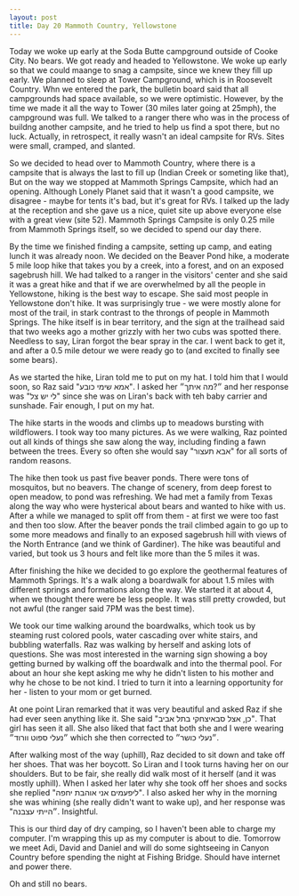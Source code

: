 ```yaml
---
layout: post
title: Day 20 Mammoth Country, Yellowstone
---
```


Today we woke up early at the Soda Butte campground outside of Cooke City. No bears. We got ready and headed to Yellowstone. We woke up early so that we could maange to snag a campsite, since we knew they fill up early. We planned to sleep at Tower Campground, which is in Roosevelt Country. Whn we entered the park, the bulletin board said that all campgrounds had space available, so we were optimistic. However, by the time we made it all the way to Tower (30 miles later going at 25mph), the campground was full. We talked to a ranger there who was in the process of buildng another campsite, and he tried to help us find a spot there, but no luck. Actually, in retrospect, it really wasn't an ideal campsite for RVs. Sites were small, cramped, and slanted. 

So we decided to head over to Mammoth Country, where there is a campsite that is always the last to fill up (Indian Creek or someting like that), But on the way we stopped at Mammoth Springs Campsite, which had an opening. Although Lonely Planet said that it wasn't a good campsite, we disagree - maybe for tents it's bad, but it's great for RVs. I talked up the lady at the reception and she gave us a nice, quiet site up above everyone else with a great view (site 52). Mammoth Springs Campsite is only 0.25 mile from Mammoth Springs itself, so we decided to spend our day there.


By the time we finished finding a campsite, setting up camp, and eating lunch it was already noon. We decided on the Beaver Pond hike, a moderate 5 mile loop hike that takes you by a creek, into a forest, and on an exposed sagebrush hill. We had talked to a ranger in the visitors' center and she said it was a great hike and that if we are overwhelmed by all the people in Yellowstone, hiking is the best way to escape. She said most people in Yellowstone don't hike. It was surprisingly true - we were mostly alone for most of the trail, in stark contrast to the throngs of people in Mammoth Springs. The hike itself is in bear territory, and the sign at the trailhead said that two weeks ago a mother grizzly with her two cubs was spotted there. Needless to say, Liran forgot the bear spray in the car. I went back to get it, and after a 0.5 mile detour we were ready go to (and excited to finally see some bears).

As we started the hike, Liran told me to put on my hat. I told him that I would soon, so Raz said "אמא שימי כובע". I asked her ״?מה איתך״ and her response was "לי יש צל" since she was on Liran's back with teh baby carrier and sunshade. Fair enough, I put on my hat.

The hike starts in the woods and climbs up to meadows bursting with wildflowers. I took way too many pictures. As we were walking, Raz pointed out all kinds of things she saw along the way, including finding a fawn between the trees. Every so often she would say "אבא תעצור" for all sorts of random reasons.

The hike then took us past five beaver ponds. There were tons of mosquitos, but no beavers. The change of scenery, from deep forest to open meadow, to pond was refreshing. We had met a family from Texas along the way who were hysterical about bears and wanted to hike with us. After a while we managed to split off from them - at first we were too fast and then too slow. After the beaver ponds the trail climbed again to go up to some more meadows and finally to an exposed sagebrush hill with views of the North Entrance (and we think of Gardiner). The hike was beautiful and varied, but took us 3 hours and felt like more than the 5 miles it was. 

After finishing the hike we decided to go explore the geothermal features of Mammoth Springs. It's a walk along a boardwalk for about 1.5 miles with different springs and formations along the way. We started it at about 4, when we thought there were be less people. It was still pretty crowded, but not awful (the ranger said 7PM was the best time). 

We took our time walking around the boardwalks, which took us by steaming rust colored pools, water cascading over white stairs, and bubbling waterfalls. Raz was walking by herself and asking lots of questions. She was most interested in the warning sign showing a boy getting burned by walking off the boardwalk and into the thermal pool. For about an hour she kept asking me why he didn't listen to his mother and why he chose to be not kind. I tried to turn it into a learning opportunity for her - listen to your mom or get burned. 

At one point Liran remarked that it was very beautiful and asked Raz if she had ever seen anything like it. She said "כן, אצל סבאיצחקי בתל אביב". That girl has seen it all. She also liked that fact that both she and I were wearing ״נעלי ספוט וורוד״ which she then corrected to ״נעלי כושר״. 

After walking most of the way (uphill), Raz decided to sit down and take off her shoes. That was her boycott. So Liran and I took turns having her on our shoulders. But to be fair, she really did walk most of it herself (and it was mostly uphill). When I asked her later why she took off her shoes and socks she replied "ליפעמים אני אוהבת יחפה". I also asked her why in the morning she was whining (she really didn't want to wake up), and her response was "״הייתי עצבנה. Insightful.

This is our third day of dry camping, so I haven't been able to charge my computer. I'm wrapping this up as my computer is about to die. Tomorrow we meet Adi, David and Daniel and will do some sightseeing in Canyon Country before spending the night at Fishing Bridge. Should have internet and power there.

Oh and still no bears.